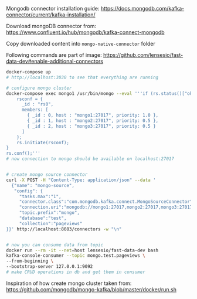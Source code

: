 Mongodb connector installation guide: 
https://docs.mongodb.com/kafka-connector/current/kafka-installation/

Download mongoDB connector from:
https://www.confluent.io/hub/mongodb/kafka-connect-mongodb

Copy downloaded content into `mongo-native-connector` folder

Following commands are part of image: https://github.com/lensesio/fast-data-dev#enable-additional-connectors

```bash
docker-compose up
# http://localhost:3030 to see that everything are running

# configure mongo cluster
docker-compose exec mongo1 /usr/bin/mongo --eval '''if (rs.status()["ok"] == 0) {
    rsconf = {
      _id : "rs0",
      members: [
        { _id : 0, host : "mongo1:27017", priority: 1.0 },
        { _id : 1, host : "mongo2:27017", priority: 0.5 },
        { _id : 2, host : "mongo3:27017", priority: 0.5 }
      ]
    };
    rs.initiate(rsconf);
}
rs.conf();'''
# now connection to mongo should be available on localhost:27017


# create mongo source connector
curl -X POST -H "Content-Type: application/json" --data '
  {"name": "mongo-source",
   "config": {
     "tasks.max":"1",
     "connector.class":"com.mongodb.kafka.connect.MongoSourceConnector",
     "connection.uri":"mongodb://mongo1:27017,mongo2:27017,mongo3:27017",
     "topic.prefix":"mongo",
     "database":"test",
     "collection":"pageviews"
}}' http://localhost:8083/connectors -w "\n"


# now you can consume data from topic
docker run --rm -it --net=host lensesio/fast-data-dev bash
kafka-console-consumer --topic mongo.test.pageviews \
--from-beginning \
--bootstrap-server 127.0.0.1:9092
# make CRUD operations in db and get them in consumer
```

Inspiration of how create mongo cluster taken from: https://github.com/mongodb/mongo-kafka/blob/master/docker/run.sh
